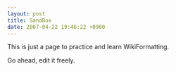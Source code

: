 ```yaml
---
layout: post
title: SandBox
date: 2007-04-22 19:46:22 +0900
---
```

This is just a page to practice and learn WikiFormatting. 

Go ahead, edit it freely.
